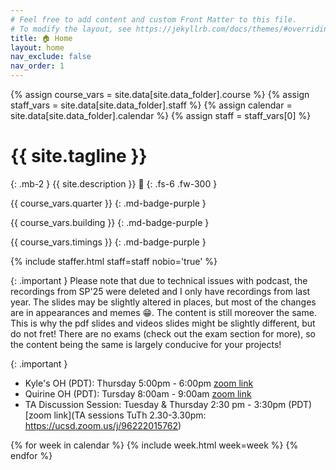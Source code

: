 ```yaml
---
# Feel free to add content and custom Front Matter to this file.
# To modify the layout, see https://jekyllrb.com/docs/themes/#overriding-theme-defaults
title: 🏠 Home
layout: home
nav_exclude: false
nav_order: 1
---
```


{% assign course_vars = site.data[site.data_folder].course %}
{% assign staff_vars = site.data[site.data_folder].staff %}
{% assign calendar = site.data[site.data_folder].calendar %}
{% assign staff = staff_vars[0] %} <!-- Cannot change this to instructor = because it will break the staffer.html include. If this needs to be instructor, then include.staff needs to be used as the variable in staffer.html  -->

# {{ site.tagline }}

{: .mb-2 }
{{ site.description }} <span title="https://jarv.is/" class="wave">👋</span>
{: .fs-6 .fw-300 }

{{ course_vars.quarter }}
{: .md-badge-purple }

{{ course_vars.building }}
{: .md-badge-purple }

{{ course_vars.timings }}
{: .md-badge-purple }

{% include staffer.html staff=staff nobio='true' %}

{: .important }
Please note that due to technical issues with podcast, the recordings from SP'25 were deleted and I only have recordings from last year. The slides may be slightly altered in places, but most of the changes are in appearances and memes 😁. The content is still moreover the same.
This is why the pdf slides and videos slides might be slightly different, but do not fret! There are no exams (check out the exam section for more), so the content being the same is largely conducive for your projects!


{: .important }
  - Kyle's OH (PDT): Thursday 5:00pm - 6:00pm [zoom link](https://ucsd.zoom.us/j/4288626123?pwd=TWpyQW5nZkpUTWJvU0YzejQyY25Sdz09)
  - Quirine OH (PDT): Tursday 8:00am - 9:00am [zoom link](https://ucsd.zoom.us/j/95336512099)
  - TA Discussion Session: Tuesday & Thursday 2:30 pm - 3:30pm (PDT) [zoom link](TA sessions TuTh 2.30-3.30pm: https://ucsd.zoom.us/j/96222015762)

<!-- **{{ course_vars.announcement.text }}** -->

{% for week in calendar %}
  {% include week.html week=week %}
{% endfor %}
